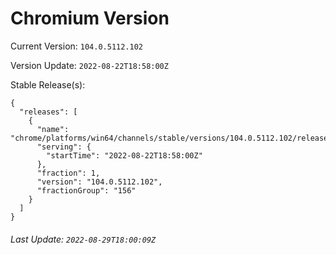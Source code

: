 # Chromium Version

Current Version: `104.0.5112.102`

Version Update: `2022-08-22T18:58:00Z`

Stable Release(s):
```
{
  "releases": [
    {
      "name": "chrome/platforms/win64/channels/stable/versions/104.0.5112.102/releases/1661194680",
      "serving": {
        "startTime": "2022-08-22T18:58:00Z"
      },
      "fraction": 1,
      "version": "104.0.5112.102",
      "fractionGroup": "156"
    }
  ]
}
```

###### Last Update: `2022-08-29T18:00:09Z`
